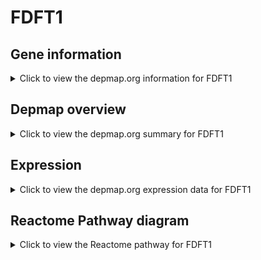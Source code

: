 <h1>FDFT1</h1>

<h2>Gene information</h2>
<details>
  <summary>Click to view the depmap.org information for FDFT1</summary>
  <p><a href="https://depmap.org/portal/gene/FDFT1?tab=about" target="_BLANK">Open page in a new tab...</a></p>
  <iframe src="https://depmap.org/portal/gene/FDFT1?tab=about" style="border:none;width:100%;height:800px"></iframe>
</details>

<h2>Depmap overview</h2>
<details>
  <summary>Click to view the depmap.org summary for FDFT1</summary>
  <p><a href="https://depmap.org/portal/gene/FDFT1?tab=overview" target="_BLANK">Open page in a new tab...</a></p>
  <iframe src="https://depmap.org/portal/gene/FDFT1?tab=overview" style="border:none;width:100%;height:800px"></iframe>
</details>

<h2>Expression</h2>
<details>
  <summary>Click to view the depmap.org expression data for FDFT1</summary>
  <p><a href="https://depmap.org/portal/gene/FDFT1?tab=characterization" target="_BLANK">Open page in a new tab...</a></p>
  <iframe src="https://depmap.org/portal/gene/FDFT1?tab=characterization" style="border:none;width:100%;height:800px"></iframe>
</details>



<h2>Reactome Pathway diagram</h2>
<details>
  <summary>Click to view the Reactome pathway for FDFT1</summary>
  <p><a href="https://reactome.org/PathwayBrowser/#/R-HSA-2426168" target="_BLANK">Open page in a new tab...</a></p>
  <p>Activation of gene expression by SREBF (SREBP)</p>
<iframe src="https://reactome.org/PathwayBrowser/#/R-HSA-2426168" style="border:none;width:100%;height:800px"></iframe>
</details>



